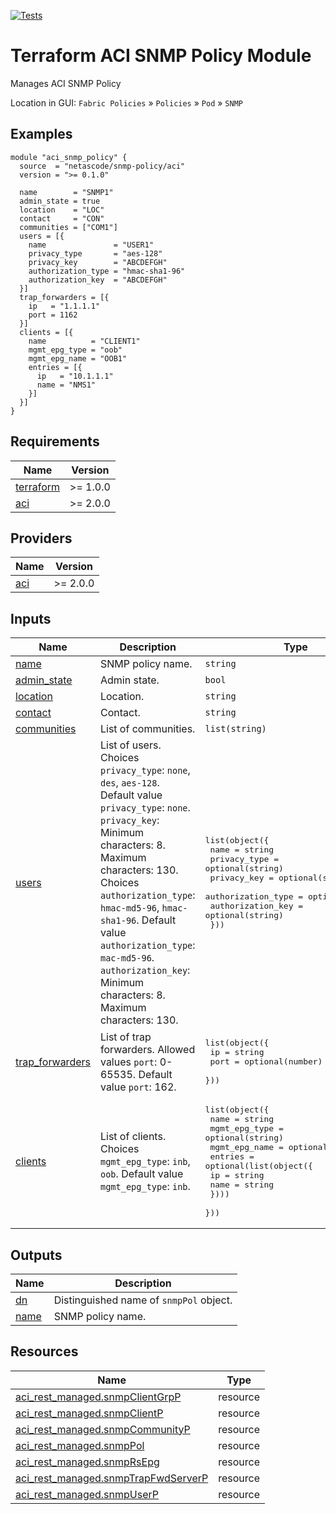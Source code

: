 <!-- BEGIN_TF_DOCS -->
[![Tests](https://github.com/netascode/terraform-aci-snmp-policy/actions/workflows/test.yml/badge.svg)](https://github.com/netascode/terraform-aci-snmp-policy/actions/workflows/test.yml)

# Terraform ACI SNMP Policy Module

Manages ACI SNMP Policy

Location in GUI:
`Fabric Policies` » `Policies` » `Pod` » `SNMP`

## Examples

```hcl
module "aci_snmp_policy" {
  source  = "netascode/snmp-policy/aci"
  version = ">= 0.1.0"

  name        = "SNMP1"
  admin_state = true
  location    = "LOC"
  contact     = "CON"
  communities = ["COM1"]
  users = [{
    name               = "USER1"
    privacy_type       = "aes-128"
    privacy_key        = "ABCDEFGH"
    authorization_type = "hmac-sha1-96"
    authorization_key  = "ABCDEFGH"
  }]
  trap_forwarders = [{
    ip   = "1.1.1.1"
    port = 1162
  }]
  clients = [{
    name          = "CLIENT1"
    mgmt_epg_type = "oob"
    mgmt_epg_name = "OOB1"
    entries = [{
      ip   = "10.1.1.1"
      name = "NMS1"
    }]
  }]
}
```

## Requirements

| Name | Version |
|------|---------|
| <a name="requirement_terraform"></a> [terraform](#requirement\_terraform) | >= 1.0.0 |
| <a name="requirement_aci"></a> [aci](#requirement\_aci) | >= 2.0.0 |

## Providers

| Name | Version |
|------|---------|
| <a name="provider_aci"></a> [aci](#provider\_aci) | >= 2.0.0 |

## Inputs

| Name | Description | Type | Default | Required |
|------|-------------|------|---------|:--------:|
| <a name="input_name"></a> [name](#input\_name) | SNMP policy name. | `string` | n/a | yes |
| <a name="input_admin_state"></a> [admin\_state](#input\_admin\_state) | Admin state. | `bool` | `false` | no |
| <a name="input_location"></a> [location](#input\_location) | Location. | `string` | `""` | no |
| <a name="input_contact"></a> [contact](#input\_contact) | Contact. | `string` | `""` | no |
| <a name="input_communities"></a> [communities](#input\_communities) | List of communities. | `list(string)` | `[]` | no |
| <a name="input_users"></a> [users](#input\_users) | List of users. Choices `privacy_type`: `none`, `des`, `aes-128`. Default value `privacy_type`: `none`. `privacy_key`: Minimum characters: 8. Maximum characters: 130. Choices `authorization_type`: `hmac-md5-96`, `hmac-sha1-96`. Default value `authorization_type`: `mac-md5-96`. `authorization_key`: Minimum characters: 8. Maximum characters: 130. | <pre>list(object({<br>    name               = string<br>    privacy_type       = optional(string)<br>    privacy_key        = optional(string)<br>    authorization_type = optional(string)<br>    authorization_key  = optional(string)<br>  }))</pre> | `[]` | no |
| <a name="input_trap_forwarders"></a> [trap\_forwarders](#input\_trap\_forwarders) | List of trap forwarders. Allowed values `port`: 0-65535. Default value `port`: 162. | <pre>list(object({<br>    ip   = string<br>    port = optional(number)<br>  }))</pre> | `[]` | no |
| <a name="input_clients"></a> [clients](#input\_clients) | List of clients. Choices `mgmt_epg_type`: `inb`, `oob`. Default value `mgmt_epg_type`: `inb`. | <pre>list(object({<br>    name          = string<br>    mgmt_epg_type = optional(string)<br>    mgmt_epg_name = optional(string)<br>    entries = optional(list(object({<br>      ip   = string<br>      name = string<br>    })))<br>  }))</pre> | `[]` | no |

## Outputs

| Name | Description |
|------|-------------|
| <a name="output_dn"></a> [dn](#output\_dn) | Distinguished name of `snmpPol` object. |
| <a name="output_name"></a> [name](#output\_name) | SNMP policy name. |

## Resources

| Name | Type |
|------|------|
| [aci_rest_managed.snmpClientGrpP](https://registry.terraform.io/providers/CiscoDevNet/aci/latest/docs/resources/rest_managed) | resource |
| [aci_rest_managed.snmpClientP](https://registry.terraform.io/providers/CiscoDevNet/aci/latest/docs/resources/rest_managed) | resource |
| [aci_rest_managed.snmpCommunityP](https://registry.terraform.io/providers/CiscoDevNet/aci/latest/docs/resources/rest_managed) | resource |
| [aci_rest_managed.snmpPol](https://registry.terraform.io/providers/CiscoDevNet/aci/latest/docs/resources/rest_managed) | resource |
| [aci_rest_managed.snmpRsEpg](https://registry.terraform.io/providers/CiscoDevNet/aci/latest/docs/resources/rest_managed) | resource |
| [aci_rest_managed.snmpTrapFwdServerP](https://registry.terraform.io/providers/CiscoDevNet/aci/latest/docs/resources/rest_managed) | resource |
| [aci_rest_managed.snmpUserP](https://registry.terraform.io/providers/CiscoDevNet/aci/latest/docs/resources/rest_managed) | resource |
<!-- END_TF_DOCS -->